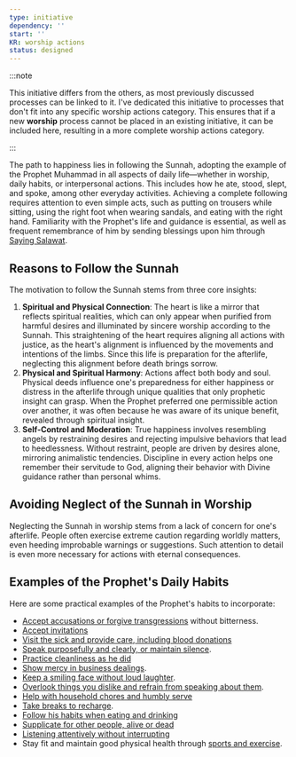 ```yaml
---
type: initiative
dependency: ''
start: ''
KR: worship actions
status: designed
---
```


:::note

This initiative differs from the others, as most previously discussed processes can be linked to it. I've dedicated this initiative to processes that don't fit into any specific worship actions category. This ensures that if a new **worship** process cannot be placed in an existing initiative, it can be included here, resulting in a more complete worship actions category.

:::

The path to happiness lies in following the Sunnah, adopting the example of the Prophet Muhammad in all aspects of daily life—whether in worship, daily habits, or interpersonal actions. This includes how he ate, stood, slept, and spoke, among other everyday activities. Achieving a complete following requires attention to even simple acts, such as putting on trousers while sitting, using the right foot when wearing sandals, and eating with the right hand. Familiarity with the Prophet's life and guidance is essential, as well as frequent remembrance of him by sending blessings upon him through [Saying Salawat](docs/sidebar1/Processes/Sending%20salawat%20on%20the%20prophet.md).

## Reasons to Follow the Sunnah

The motivation to follow the Sunnah stems from three core insights:

1. **Spiritual and Physical Connection**: The heart is like a mirror that reflects spiritual realities, which can only appear when purified from harmful desires and illuminated by sincere worship according to the Sunnah. This straightening of the heart requires aligning all actions with justice, as the heart's alignment is influenced by the movements and intentions of the limbs. Since this life is preparation for the afterlife, neglecting this alignment before death brings sorrow.
2. **Physical and Spiritual Harmony**: Actions affect both body and soul. Physical deeds influence one's preparedness for either happiness or distress in the afterlife through unique qualities that only prophetic insight can grasp. When the Prophet preferred one permissible action over another, it was often because he was aware of its unique benefit, revealed through spiritual insight.
3. **Self-Control and Moderation**: True happiness involves resembling angels by restraining desires and rejecting impulsive behaviors that lead to heedlessness. Without restraint, people are driven by desires alone, mirroring animalistic tendencies. Discipline in every action helps one remember their servitude to God, aligning their behavior with Divine guidance rather than personal whims.

## Avoiding Neglect of the Sunnah in Worship

Neglecting the Sunnah in worship stems from a lack of concern for one's afterlife. People often exercise extreme caution regarding worldly matters, even heeding improbable warnings or suggestions. Such attention to detail is even more necessary for actions with eternal consequences.

## Examples of the Prophet's Daily Habits

Here are some practical examples of the Prophet's habits to incorporate:

* [Accept accusations or forgive transgressions](docs/sidebar1/Processes/Accept%20accusations%20or%20forgive%20transgressions%20against%20you.md) without bitterness.
* [Accept invitations](docs/sidebar1/Processes/Accept%20invitations.md)
* [Visit the sick and provide care, including blood donations](docs/sidebar1/Processes/Call,%20visit%20and%20care%20for%20the%20sick.md)
* [Speak purposefully and clearly, or maintain silence](docs/sidebar1/Processes/Speak%20purposefully%20or%20maintain%20silence.md).
* [Practice cleanliness as he did](docs/sidebar1/Processes/Clean%20and%20beautify%20yourself.md)
* [Show mercy in business dealings](docs/sidebar1/Processes/Have%20mercy%20in%20business%20dealings.md).
* [Keep a smiling face without loud laughter](docs/sidebar1/Processes/Keep%20a%20smiling%20face%20but%20don't%20laugh%20loudly.md).
* [Overlook things you dislike and refrain from speaking about them](docs/sidebar1/Processes/Overlook%20what%20is%20disliked.md).
* [Help with household chores and humbly serve](docs/sidebar1/Processes/Serve%20around%20the%20house%20and%20do%20lowly%20tasks.md)
* [Take breaks to recharge](docs/sidebar1/Processes/Take%20breaks%20to%20recharge.md).
* [Follow his habits when eating and drinking](docs/sidebar1/Processes/Apply%20his%20drinking%20and%20eating%20habits.md)
* [Supplicate for other people, alive or dead](docs/sidebar1/Processes/Supplicate%20for%20other%20people%20alive%20or%20dead.md)
* [Listening attentively without interrupting](docs/sidebar1/Processes/Managing%20difference%20of%20opinion.md)
* Stay fit and maintain good physical health through [sports and exercise](docs/sidebar1/Processes/Stay%20fit.md).
